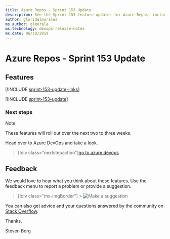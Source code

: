 ```yaml
---
title: Azure Repos - Sprint 153 Update
description: See the Sprint 153 feature updates for Azure Repos, including next steps.
author: gloridelmorales
ms.author: glmorale
ms.technology: devops-release-notes
ms.date: 06/10/2019
---
```


# Azure Repos - Sprint 153 Update

## Features

[!INCLUDE [sprint-153-update-links](../includes/repos/sprint-153-update-links.md)]

[!INCLUDE [sprint-153-update](../includes/repos/sprint-153-update.md)]

### Next steps

> [!NOTE]
> These features will roll out over the next two to three weeks.

Head over to Azure DevOps and take a look.

> [!div class="nextstepaction"][go to azure devops](https://go.microsoft.com/fwlink/?LinkId=307137&campaign=o~msft~docs~product-vsts~release-notes)

## Feedback

We would love to hear what you think about these features. Use the feedback menu to report a problem or provide a suggestion.

> [!div class="mx-imgBorder"] > ![Make a suggestion](../../media/make-a-suggestion.png)

You can also get advice and your questions answered by the community on [Stack Overflow](https://stackoverflow.com/questions/tagged/azure-devops).

Thanks,

Steven Borg
